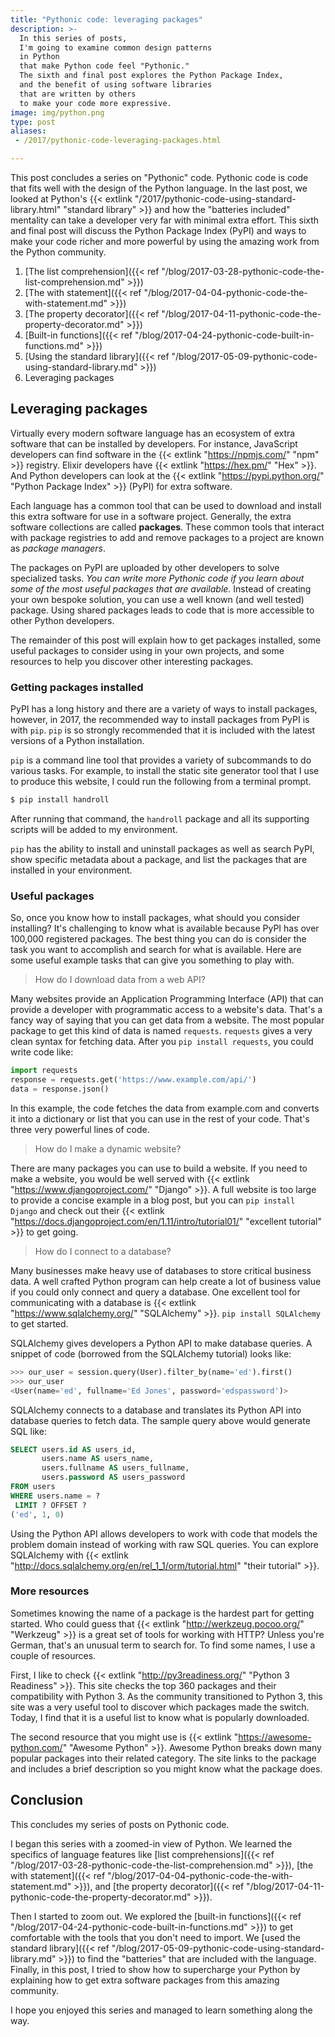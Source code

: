 ```yaml
---
title: "Pythonic code: leveraging packages"
description: >-
  In this series of posts,
  I'm going to examine common design patterns
  in Python
  that make Python code feel "Pythonic."
  The sixth and final post explores the Python Package Index,
  and the benefit of using software libraries
  that are written by others
  to make your code more expressive.
image: img/python.png
type: post
aliases:
 - /2017/pythonic-code-leveraging-packages.html

---
```


This post concludes a series
on "Pythonic" code.
Pythonic code is code
that fits well
with the design
of the Python language.
In the last post,
we looked at Python's {{< extlink "/2017/pythonic-code-using-standard-library.html" "standard library" >}}
and how the "batteries included" mentality
can take a developer very far with minimal extra effort.
This sixth and final post will discuss the Python Package Index (PyPI)
and ways to make your code richer
and more powerful
by using the amazing work
from the Python community.

1. [The list comprehension]({{< ref "/blog/2017-03-28-pythonic-code-the-list-comprehension.md" >}})
2. [The with statement]({{< ref "/blog/2017-04-04-pythonic-code-the-with-statement.md" >}})
3. [The property decorator]({{< ref "/blog/2017-04-11-pythonic-code-the-property-decorator.md" >}})
4. [Built-in functions]({{< ref "/blog/2017-04-24-pythonic-code-built-in-functions.md" >}})
5. [Using the standard library]({{< ref "/blog/2017-05-09-pythonic-code-using-standard-library.md" >}})
6. Leveraging packages

## Leveraging packages

Virtually every modern software language has an ecosystem
of extra software
that can be installed
by developers.
For instance,
JavaScript developers can find software
in the {{< extlink "https://npmjs.com/" "npm" >}} registry.
Elixir developers have {{< extlink "https://hex.pm/" "Hex" >}}.
And Python developers can look
at the {{< extlink "https://pypi.python.org/" "Python Package Index" >}} (PyPI)
for extra software.

Each language has a common tool
that can be used to download
and install this extra software
for use in a software project.
Generally, the extra software collections are called **packages**.
These common tools that interact
with package registries
to add and remove packages
to a project
are known as *package managers*.

The packages on PyPI
are uploaded by other developers
to solve specialized tasks.
*You can write more Pythonic code
if you learn about some of the most useful packages
that are available.*
Instead of creating your own bespoke solution,
you can use a well known (and well tested) package.
Using shared packages
leads to code that is more accessible
to other Python developers.

The remainder of this post will explain
how to get packages installed,
some useful packages to consider
using in your own projects,
and some resources to help you discover other interesting packages.

### Getting packages installed

PyPI has a long history
and there are a variety of ways to install packages, however,
in 2017,
the recommended way to install packages
from PyPI
is with `pip`.
`pip` is so strongly recommended
that it is included
with the latest versions
of a Python installation.

`pip` is a command line tool
that provides a variety
of subcommands
to do various tasks.
For example,
to install the static site generator tool
that I use to produce this website,
I could run the following from a terminal prompt.

```bash
$ pip install handroll
```

After running that command, the `handroll` package
and all its supporting scripts will be added
to my environment.

`pip` has the ability to install and uninstall packages
as well as search PyPI,
show specific metadata about a package,
and list the packages that are installed in your environment.

### Useful packages

So, once you know how to install packages,
what should you consider installing?
It's challenging to know what is available
because PyPI has over 100,000 registered packages.
The best thing you can do is consider the task
you want to accomplish and search for what is available.
Here are some useful example tasks
that can give you something to play with.

> How do I download data from a web API?

Many websites provide an Application Programming Interface (API)
that can provide a developer with programmatic access
to a website's data.
That's a fancy way of saying that you can get data
from a website.
The most popular package to get this kind of data
is named `requests`.
`requests` gives a very clean syntax
for fetching data.
After you `pip install requests`,
you could write code like:

```python
import requests
response = requests.get('https://www.example.com/api/')
data = response.json()
```

In this example,
the code fetches the data from example.com
and converts it into a dictionary or list
that you can use in the rest of your code.
That's three very powerful lines of code.

> How do I make a dynamic website?

There are many packages you can use
to build a website.
If you need to make a website,
you would be well served with {{< extlink "https://www.djangoproject.com/" "Django" >}}.
A full website is too large to provide
a concise example
in a blog post,
but you can `pip install Django`
and check out their {{< extlink "https://docs.djangoproject.com/en/1.11/intro/tutorial01/" "excellent tutorial" >}}
to get going.

> How do I connect to a database?

Many businesses make heavy use of databases
to store critical business data.
A well crafted Python program can help create a lot of business value
if you could only connect
and query a database.
One excellent tool for communicating with a database is
{{< extlink "https://www.sqlalchemy.org/" "SQLAlchemy" >}}.
`pip install SQLAlchemy` to get started.

SQLAlchemy gives developers a Python API
to make database queries.
A snippet of code
(borrowed from the SQLAlchemy tutorial)
looks like:

```python
>>> our_user = session.query(User).filter_by(name='ed').first()
>>> our_user
<User(name='ed', fullname='Ed Jones', password='edspassword')>
```

SQLAlchemy connects to a database
and translates its Python API
into database queries
to fetch data.
The sample query above would generate SQL like:

```sql
SELECT users.id AS users_id,
       users.name AS users_name,
       users.fullname AS users_fullname,
       users.password AS users_password
FROM users
WHERE users.name = ?
 LIMIT ? OFFSET ?
('ed', 1, 0)
```

Using the Python API allows developers
to work with code
that models the problem domain
instead of working with raw SQL queries.
You can explore SQLAlchemy
with {{< extlink "http://docs.sqlalchemy.org/en/rel_1_1/orm/tutorial.html" "their tutorial" >}}.

### More resources

Sometimes knowing the name of a package is the hardest part
for getting started.
Who could guess that {{< extlink "http://werkzeug.pocoo.org/" "Werkzeug" >}} is a great set of tools
for working with HTTP?
Unless you're German,
that's an unusual term to search for.
To find some names,
I use a couple of resources.

First,
I like to check {{< extlink "http://py3readiness.org/" "Python 3 Readiness" >}}.
This site checks the top 360 packages
and their compatibility with Python 3.
As the community transitioned to Python 3,
this site was a very useful tool
to discover which packages made the switch.
Today,
I find that it is a useful list
to know what is popularly downloaded.

The second resource that you might use is
{{< extlink "https://awesome-python.com/" "Awesome Python" >}}.
Awesome Python breaks down many popular packages
into their related category.
The site links to the package
and includes a brief description
so you might know what the package does.

## Conclusion

This concludes my series
of posts
on Pythonic code.

I began this series
with a zoomed-in view
of Python.
We learned the specifics
of language features like [list comprehensions]({{< ref "/blog/2017-03-28-pythonic-code-the-list-comprehension.md" >}}),
[the with statement]({{< ref "/blog/2017-04-04-pythonic-code-the-with-statement.md" >}}),
and [the property decorator]({{< ref "/blog/2017-04-11-pythonic-code-the-property-decorator.md" >}}).

Then I started to zoom out.
We explored the [built-in functions]({{< ref "/blog/2017-04-24-pythonic-code-built-in-functions.md" >}})
to get comfortable with the tools that you don't need to import.
We [used the standard library]({{< ref "/blog/2017-05-09-pythonic-code-using-standard-library.md" >}})
to find the "batteries"
that are included
with the language.
Finally,
in this post,
I tried to show how to supercharge your Python
by explaining how to get extra software packages
from this amazing community.

I hope you enjoyed this series
and managed to learn something along the way.
